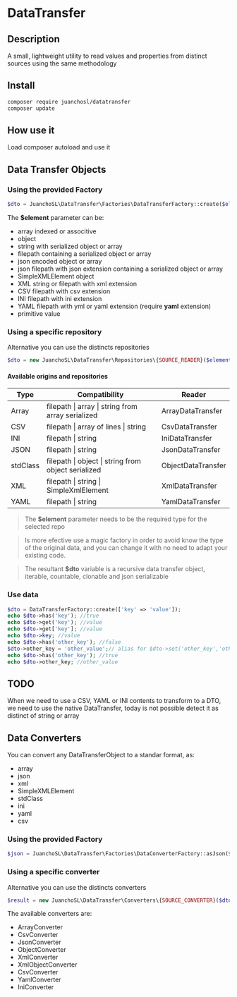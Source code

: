 # DataTransfer

## Description

A small, lightweight utility to read values and properties from distinct sources using the same methodology

## Install

```bash
composer require juanchosl/datatransfer
composer update
```

## How use it

Load composer autoload and use it

## Data Transfer Objects

### Using the provided Factory

```php
$dto = JuanchoSL\DataTransfer\Factories\DataTransferFactory::create($element);
```

The **$element** parameter can be:
- array indexed or associtive
- object
- string with serialized object or array
- filepath containing a serialized object or array
- json encoded object or array
- json filepath with json extension containing a serialized object or array
- SimpleXMLElement object
- XML string or filepath with xml extension
- CSV filepath with csv extension
- INI filepath with ini extension
- YAML filepath with yml or yaml extension (require __yaml__ extension) 
- primitive value

### Using a specific repository

Alternative you can use the distincts repositories

```php
$dto = new JuanchoSL\DataTransfer\Repositories\{SOURCE_READER}($element)
```

#### Available origins and repositories

|   Type    | Compatibility                                     | Reader            |
|-----------|---------------------------------------------------|-------------------|
| Array     |filepath \| array \| string from array serialized  |ArrayDataTransfer  |
| CSV       |filepath \| array of lines \| string               |CsvDataTransfer    |
| INI       |filepath \| string                                 |IniDataTransfer    |
| JSON      |filepath \| string                                 |JsonDataTransfer   |
| stdClass  |filepath \| object \| string from object serialized|ObjectDataTransfer |
| XML       |filepath \| string \| SimpleXmlElement             |XmlDataTransfer    |
| YAML      |filepath \| string                                 |YamlDataTransfer   |

> The **$element** parameter needs to be the required type for the selected repo

> Is more efective use a magic factory in order to avoid know the type of the original data, and you can change it with no need to adapt your existing code.

> The resultant **$dto** variable is a recursive data transfer object, iterable, countable, clonable and json serializable

### Use data

```php
$dto = DataTransferFactory::create(['key' => 'value']);
echo $dto->has('key'); //true
echo $dto->get('key'); //value
echo $dto->get['key']; //value
echo $dto->key; //value
echo $dto->has('other_key'); //false
$dto->other_key = 'other_value';// alias for $dto->set('other_key','other_value')
echo $dto->has('other_key'); //true
echo $dto->other_key; //other_value
```

## TODO

When we need to use a CSV, YAML or INI contents to transform to a DTO, we need to use the native DataTransfer, today is not possible detect it as distinct of string or array


## Data Converters

You can convert any DataTransferObject to a standar format, as:

* array
* json
* xml
* SimpleXMLElement
* stdClass
* ini
* yaml
* csv

### Using the provided Factory

```php
$json = JuanchoSL\DataTransfer\Factories\DataConverterFactory::asJson($dto);
```

### Using a specific converter

Alternative you can use the distincts converters

```php
$result = new JuanchoSL\DataTransfer\Converters\{SOURCE_CONVERTER}($dto)
```

The available converters are:
- ArrayConverter
- CsvConverter
- JsonConverter
- ObjectConverter
- XmlConverter
- XmlObjectConverter
- CsvConverter
- YamlConverter
- IniConverter